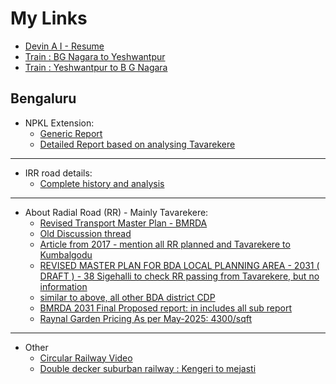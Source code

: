 # My Links

- [Devin A I  - Resume](https://objectstorage.us-ashburn-1.oraclecloud.com/n/id5acvcl8mxn/b/bucket-dev-pub/o/html-markdown-viewer-v1.html?json-url=https://raw.githubusercontent.com/thejeshpr/content-management/refs/heads/main/data/content/markdown/test/devin-ai-resume.json)
- [Train : BG Nagara to Yeshwantpur](https://objectstorage.us-ashburn-1.oraclecloud.com/n/id5acvcl8mxn/b/bucket-dev-pub/o/html-markdown-viewer-v1.html?json-url=https://raw.githubusercontent.com/thejeshpr/content-management/refs/heads/main/data/content/markdown/travel/train-schedule-bgnagara-to-ypr.json)
- [Train : Yeshwantpur to B G Nagara](https://objectstorage.us-ashburn-1.oraclecloud.com/n/id5acvcl8mxn/b/bucket-dev-pub/o/html-markdown-viewer-v1.html?json-url=https://raw.githubusercontent.com/thejeshpr/content-management/refs/heads/main/data/content/markdown/travel/train-schedule-ypr-to-bgnagara.json)

## Bengaluru
- NPKL Extension:
  - [Generic Report](https://objectstorage.us-ashburn-1.oraclecloud.com/n/id5acvcl8mxn/b/bucket-dev-pub/o/html-markdown-viewer-v1.html?json-url=https://raw.githubusercontent.com/thejeshpr/content-management/refs/heads/main/data/content/markdown/articles/npkl_extension_generic.json)
  - [Detailed Report based on analysing Tavarekere](https://objectstorage.us-ashburn-1.oraclecloud.com/n/id5acvcl8mxn/b/bucket-dev-pub/o/html-markdown-viewer-v1.html?json-url=https://raw.githubusercontent.com/thejeshpr/content-management/refs/heads/main/data/content/markdown/articles/npkl_extension.json) 
---
 - IRR road details:
   - [Complete history and analysis](https://objectstorage.us-ashburn-1.oraclecloud.com/n/id5acvcl8mxn/b/bucket-dev-pub/o/html-markdown-viewer-v1.html?json-url=https%3A%2F%2Fraw.githubusercontent.com%2Fthejeshpr%2Fcontent-management%2Frefs%2Fheads%2Fmain%2Fdata%2Fcontent%2Fmarkdown%2Farticles%2Firr_details.json)
---
 - About Radial Road (RR) - Mainly Tavarekere:
   - [Revised Transport Master Plan - BMRDA](https://bmrda.karnataka.gov.in/storage/pdf-files/Clusters%20&%20Nodes.pdf)
   - [Old Discussion thread](https://www.mybdasites.com/viewtopic.php?p=9157)
   - [Article from 2017 - mention all RR planned and Tavarekere to Kumbalgodu](https://bangalorebuzz.blogspot.com/2007/04/12-radial-roads-for-bangalore.html)
   - [REVISED MASTER PLAN FOR BDA LOCAL PLANNING AREA - 2031 ( DRAFT ) - 38 Sigehalli to check RR passing from Tavarekere, but no information](https://data.opencity.in/dataset/bda-revised-master-plan-2031/resource/bda-revised-master-plan-2031---land-use-maps---planning-district-38-%28sulikeri---bheemanakuppe%29)
   - [similar to above, all other BDA district CDP](https://data.opencity.in/dataset/bda-revised-master-plan-2031)
   - [BMRDA 2031 Final Proposed report: in includes all sub report ](https://bmrda.karnataka.gov.in/storage/pdf-files/St%20report.pdf)
   - [Raynal Garden Pricing As per May-2025: 4300/sqft](https://www.onecityproperty.com/properties/raynal-gardens-premium-plots-for-sale-at-tavarekere-magadi-road-bangalore)

---
- Other
   - [Circular Railway Video](https://www.youtube.com/watch?v=WeViuz-F-4I)
   - [Double decker suburban railway : Kengeri to mejasti](https://www.moneycontrol.com/news/india/ksr-bengaluru-city-kengeri-corridor-suburban-rail-cum-road-flyover-likely-12941477.html#google_vignette)
